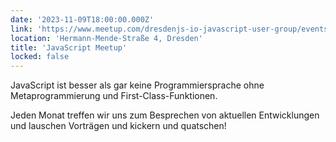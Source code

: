 ```yaml
---
date: '2023-11-09T18:00:00.000Z'
link: 'https://www.meetup.com/dresdenjs-io-javascript-user-group/events/296793345'
location: 'Hermann-Mende-Straße 4, Dresden'
title: 'JavaScript Meetup'
locked: false
---
```

JavaScript ist besser als gar keine Programmiersprache ohne Metaprogrammierung und First-Class-Funktionen.

Jeden Monat treffen wir uns zum Besprechen von aktuellen Entwicklungen und lauschen Vorträgen und kickern und quatschen!
